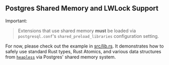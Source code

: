 ## Postgres Shared Memory and LWLock Support

Important:
> Extensions that use shared memory **must** be loaded via `postgresql.conf`'s 
>`shared_preload_libraries` configuration setting.

For now, please check out the example in [src/lib.rs](src/lib.rs).  It demonstrates how to
safely use standard Rust types, Rust Atomics, and various data structures from 
[`heapless`](https://crates.io/crates/heapless) via Postgres' shared memory system.

